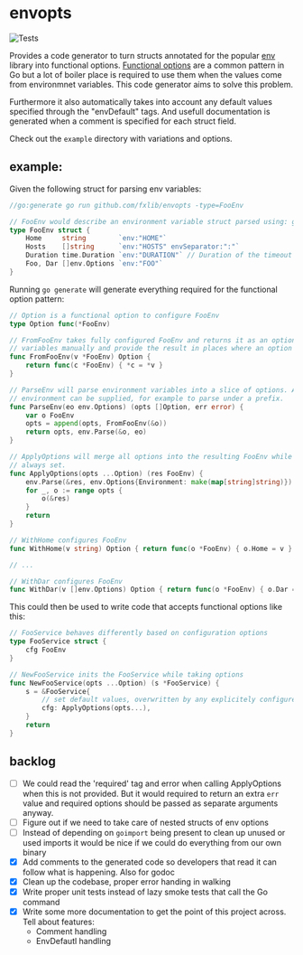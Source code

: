# envopts

![Tests](https://github.com/fxlib/envopts/actions/workflows/tests.yml/badge.svg)

Provides a code generator to turn structs annotated for the popular [env](github.com/caarlos0/env) library into functional options. [Functional options](https://dave.cheney.net/2014/10/17/functional-options-for-friendly-apis) are a common pattern in Go but a lot of boiler place is required to use them
when the values come from environmnet variables. This code generator aims to solve this problem.

Furthermore it also automatically takes into account any default values specified through the "envDefault" tags. And usefull documentation is generated
when a comment is specified for each struct field.

Check out the `example` directory with variations and options.

## example:
Given the following struct for parsing env variables:
```Go
//go:generate go run github.com/fxlib/envopts -type=FooEnv

// FooEnv would describe an environment variable struct parsed using: github.com/caarlos0/env
type FooEnv struct {
	Home     string        `env:"HOME"`
	Hosts    []string      `env:"HOSTS" envSeparator:":"`
	Duration time.Duration `env:"DURATION"` // Duration of the timeout
	Foo, Dar []env.Options `env:"FOO"`
}
```
Running `go generate` will generate everything required for the functional option pattern:
```Go
// Option is a functional option to configure FooEnv
type Option func(*FooEnv)

// FromFooEnv takes fully configured FooEnv and returns it as an option. Can be used to parse environment
// variables manually and provide the result in places where an option argument is expected.
func FromFooEnv(v *FooEnv) Option {
	return func(c *FooEnv) { *c = *v }
}

// ParseEnv will parse environment variables into a slice of options. Any options for parsing the
// environment can be supplied, for example to parse under a prefix.
func ParseEnv(eo env.Options) (opts []Option, err error) {
	var o FooEnv
	opts = append(opts, FromFooEnv(&o))
	return opts, env.Parse(&o, eo)
}

// ApplyOptions will merge all options into the resulting FooEnv while also ensuring default values are
// always set.
func ApplyOptions(opts ...Option) (res FooEnv) {
	env.Parse(&res, env.Options{Environment: make(map[string]string)})
	for _, o := range opts {
		o(&res)
	}
	return
}

// WithHome configures FooEnv
func WithHome(v string) Option { return func(o *FooEnv) { o.Home = v } }

// ...

// WithDar configures FooEnv
func WithDar(v []env.Options) Option { return func(o *FooEnv) { o.Dar = v } }

```
This could then be used to write code that accepts functional options like this:

```Go
// FooService behaves differently based on configuration options
type FooService struct {
	cfg FooEnv
}

// NewFooService inits the FooService while taking options
func NewFooService(opts ...Option) (s *FooService) {
	s = &FooService{
		// set default values, overwritten by any explicitely configured options
		cfg: ApplyOptions(opts...),
	}
	return
}

```

## backlog

- [ ] We could read the 'required' tag and error when calling ApplyOptions when this is not provided. But it
      would required to return an extra `err` value and required options should be passed as separate arguments
      anyway.
- [ ] Figure out if we need to take care of nested structs of env options
- [ ] Instead of depending on `goimport` being present to clean up unused or used imports it would be nice if
      we could do everything from our own binary
- [x] Add comments to the generated code so developers that read it can follow what is happening. Also for godoc
- [x] Clean up the codebase, proper error handing in walking
- [x] Write proper unit tests instead of lazy smoke tests that call the Go command
- [x] Write some more documentation to get the point of this project across. Tell about features:
  - Comment handling
  - EnvDefautl handling
